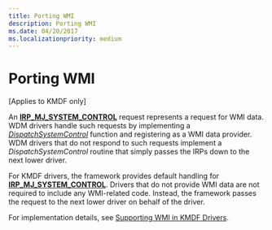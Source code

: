 ```yaml
---
title: Porting WMI
description: Porting WMI
ms.date: 04/20/2017
ms.localizationpriority: medium
---
```


# Porting WMI


\[Applies to KMDF only\]

An [**IRP\_MJ\_SYSTEM\_CONTROL**](../kernel/irp-mj-system-control.md) request represents a request for WMI data. WDM drivers handle such requests by implementing a [*DispatchSystemControl*](/windows-hardware/drivers/ddi/wdm/nc-wdm-driver_dispatch) function and registering as a WMI data provider. WDM drivers that do not respond to such requests implement a *DispatchSystemControl* routine that simply passes the IRPs down to the next lower driver.

For KMDF drivers, the framework provides default handling for [**IRP\_MJ\_SYSTEM\_CONTROL**](../kernel/irp-mj-system-control.md). Drivers that do not provide WMI data are not required to include any WMI-related code. Instead, the framework passes the request to the next lower driver on behalf of the driver.

For implementation details, see [Supporting WMI in KMDF Drivers](introduction-to-wmi-for-kmdf-drivers.md).

 

